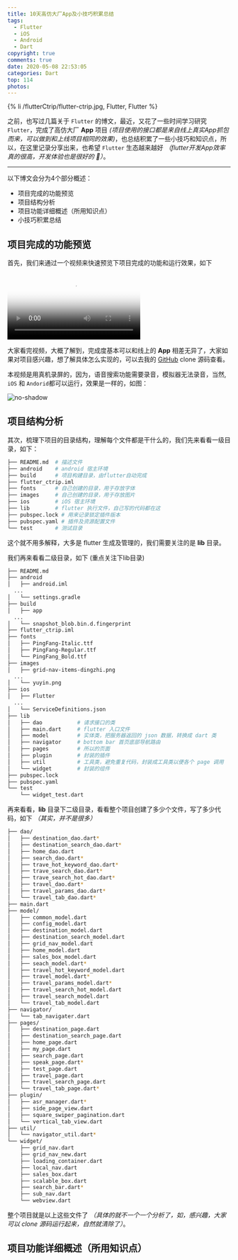 ```yaml
---
title: 10天高仿大厂App及小技巧积累总结
tags:
  - Flutter
  - iOS
  - Android
  - Dart
copyright: true
comments: true
date: 2020-05-08 22:53:05
categories: Dart
top: 114
photos:
---
```


{% li /flutterCtrip/flutter-ctrip.jpg, Flutter, Flutter %}

之前，也写过几篇关于 `Flutter` 的博文，最近，又花了一些时间学习研究 `Flutter`，完成了高仿大厂 **App** 项目 *(项目使用的接口都是来自线上真实App抓包而来，可以做到和上线项目相同的效果)*，也总结积累了一些小技巧和知识点，所以，在这里记录分享出来，也希望 `Flutter` 生态越来越好 *（flutter开发App效率真的很高，开发体验也是很好的 🙂）*。

<hr />

<!-- more -->

以下博文会分为4个部分概述：
- 项目完成的功能预览
- 项目结构分析
- 项目功能详细概述（所用知识点）
- 小技巧积累总结

## 项目完成的功能预览

首先，我们来通过一个视频来快速预览下项目完成的功能和运行效果，如下

<video id="flutter" class="video-js vjs-default-skin" controls preload="auto" poster="/flutterCtrip/ctrip.png"
    data-setup="{'example_option':true}">
    <source src="/flutterCtrip/ctrip.mp4" type='video/mp4' />
</video>

大家看完视频，大概了解到，完成度基本可以和线上的 **App** 相差无异了，大家如果对项目感兴趣，想了解具体怎么实现的，可以去我的 [GitHub](https://github.com/persilee) clone 源码查看。

本视频是用真机录屏的，因为，语音搜索功能需要录音，模拟器无法录音，当然, `iOS` 和 `Andorid`都可以运行，效果是一样的，如图：

![no-shadow](/flutterCtrip/iOS-andorid.png "iOS Andorid")

## 项目结构分析

其次，梳理下项目的目录结构，理解每个文件都是干什么的，我们先来看看一级目录，如下：

```bash
├── README.md  # 描述文件
├── android    # android 宿主环境
├── build      # 项目构建目录，由flutter自动完成
├── flutter_ctrip.iml
├── fonts      # 自己创建的目录，用于存放字体
├── images     # 自己创建的目录，用于存放图片
├── ios        # iOS 宿主环境
├── lib        # flutter 执行文件，自己写的代码都在这
├── pubspec.lock # 用来记录锁定插件版本
├── pubspec.yaml # 插件及资源配置文件
└── test       # 测试目录
```

这个就不用多解释，大多是 flutter 生成及管理的，我们需要关注的是 **lib** 目录。

我们再来看看二级目录，如下 (重点关注下lib目录)

```bash
├── README.md
├── android
│   ├── android.iml
  ...
│   └── settings.gradle
├── build
│   ├── app
  ...
│   └── snapshot_blob.bin.d.fingerprint
├── flutter_ctrip.iml
├── fonts
│   ├── PingFang-Italic.ttf
│   ├── PingFang-Regular.ttf
│   └── PingFang_Bold.ttf
├── images
│   ├── grid-nav-items-dingzhi.png
  ...
│   └── yuyin.png
├── ios
│   ├── Flutter
  ...
│   └── ServiceDefinitions.json
├── lib
│   ├── dao           # 请求接口的类
│   ├── main.dart     # flutter 入口文件
│   ├── model         # 实体类，把服务器返回的 json 数据，转换成 dart 类
│   ├── navigator     # bottom bar 首页底部导航路由
│   ├── pages         # 所以的页面
│   ├── plugin        # 封装的插件
│   ├── util          # 工具类，避免重复代码，封装成工具类以便各个 page 调用
│   └── widget        # 封装的组件
├── pubspec.lock
├── pubspec.yaml
└── test
    └── widget_test.dart
```

再来看看，**lib** 目录下二级目录，看看整个项目创建了多少个文件，写了多少代码，如下 *（其实，并不是很多）*

```bash
├── dao/
│   ├── destination_dao.dart*
│   ├── destination_search_dao.dart*
│   ├── home_dao.dart
│   ├── search_dao.dart*
│   ├── trave_hot_keyword_dao.dart*
│   ├── trave_search_dao.dart*
│   ├── trave_search_hot_dao.dart*
│   ├── travel_dao.dart*
│   ├── travel_params_dao.dart*
│   └── travel_tab_dao.dart*
├── main.dart
├── model/
│   ├── common_model.dart
│   ├── config_model.dart
│   ├── destination_model.dart
│   ├── destination_search_model.dart
│   ├── grid_nav_model.dart
│   ├── home_model.dart
│   ├── sales_box_model.dart
│   ├── seach_model.dart*
│   ├── travel_hot_keyword_model.dart
│   ├── travel_model.dart*
│   ├── travel_params_model.dart*
│   ├── travel_search_hot_model.dart
│   ├── travel_search_model.dart
│   └── travel_tab_model.dart
├── navigator/
│   └── tab_navigater.dart
├── pages/
│   ├── destination_page.dart
│   ├── destination_search_page.dart
│   ├── home_page.dart
│   ├── my_page.dart
│   ├── search_page.dart
│   ├── speak_page.dart*
│   ├── test_page.dart
│   ├── travel_page.dart
│   ├── travel_search_page.dart
│   └── travel_tab_page.dart*
├── plugin/
│   ├── asr_manager.dart*
│   ├── side_page_view.dart
│   ├── square_swiper_pagination.dart
│   └── vertical_tab_view.dart
├── util/
│   └── navigator_util.dart*
└── widget/
    ├── grid_nav.dart
    ├── grid_nav_new.dart
    ├── loading_container.dart
    ├── local_nav.dart
    ├── sales_box.dart
    ├── scalable_box.dart
    ├── search_bar.dart*
    ├── sub_nav.dart
    └── webview.dart
```

整个项目就是以上这些文件了 *（具体的就不一个一个分析了，如，感兴趣，大家可以 clone 源码运行起来，自然就清除了）*。

## 项目功能详细概述（所用知识点）